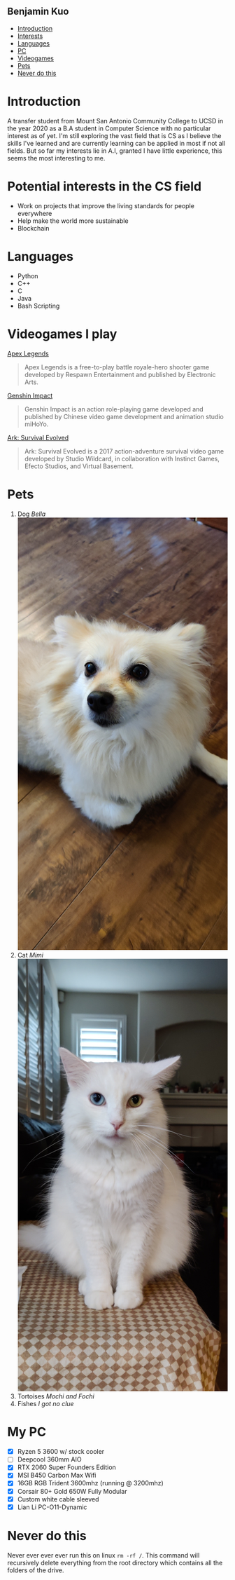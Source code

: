 ## Benjamin Kuo
* [Introduction](#introduction)
* [Interests](#potential-interests-in-the-cs-field)
* [Languages](#languages)
* [PC](#my-pc)
* [Videogames](#videogames-i-play)
* [Pets](#pets)
* [Never do this](#never-do-this)

# Introduction 
A transfer student from Mount San Antonio Community College to UCSD in the year 2020 as a B.A
student in Computer Science with no particular interest as of yet. I'm still exploring the vast
field that is CS as I believe the skills I've learned and are currently learning can be applied
in most if not all fields. But so far my interests lie in A.I, granted I have little experience, 
this seems the most interesting to me. 

# Potential interests in the CS field
* Work on projects that improve the living standards for people everywhere
* Help make the world more sustainable
* Blockchain

# Languages
* Python
* C++
* C
* Java 
* Bash Scripting

# Videogames I play
[Apex Legends](https://www.ea.com/games/apex-legends)
> Apex Legends is a free-to-play battle royale-hero shooter game developed by Respawn Entertainment and published by Electronic Arts.

[Genshin Impact](https://genshin.mihoyo.com/en/)
> Genshin Impact is an action role-playing game developed and published by Chinese video game development and animation studio miHoYo.

[Ark: Survival Evolved](https://store.steampowered.com/app/346110/ARK_Survival_Evolved/)
> Ark: Survival Evolved is a 2017 action-adventure survival video game developed by Studio Wildcard, in collaboration with Instinct Games, Efecto Studios, and Virtual Basement.

# Pets
1. Dog *Bella*
![My dog](bella.jpg)
2. Cat *Mimi*
![My cat](mimi.jpg)
3. Tortoises *Mochi and Fochi*
4. Fishes *I got no clue*

# My PC
- [x] Ryzen 5 3600 w/ stock cooler
- [ ] Deepcool 360mm AIO
- [x] RTX 2060 Super Founders Edition
- [x] MSI B450 Carbon Max Wifi
- [x] 16GB RGB Trident 3600mhz (running @ 3200mhz)
- [x] Corsair 80+ Gold 650W Fully Modular
- [x] Custom white cable sleeved
- [x] Lian Li PC-O11-Dynamic

# Never do this
Never ever ever ever run this on linux ```rm -rf /```. 
This command will recursively delete everything from the root directory which contains
all the folders of the drive. 